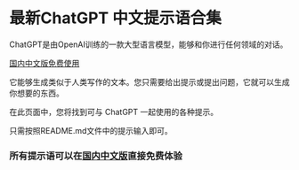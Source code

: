 # 最新ChatGPT 中文提示语合集
ChatGPT是由OpenAI训练的一款大型语言模型，能够和你进行任何领域的对话。

[国内中文版免费使用](https://www.gpt200.com)


它能够生成类似于人类写作的文本。您只需要给出提示或提出问题，它就可以生成你想要的东西。

在此页面中，您将找到可与 ChatGPT 一起使用的各种提示。

只需按照README.md文件中的提示输入即可。
### 所有提示语可以在[国内中文版](https://www.gpt200.com)直接免费体验

